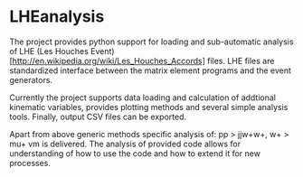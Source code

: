 LHEanalysis
===========

The project provides python support for loading and sub-automatic analysis of LHE (Les Houches Event) [http://en.wikipedia.org/wiki/Les_Houches_Accords] files. LHE files are standardized interface between the matrix element programs and the event generators.

Currently the project supports data loading and calculation of addtional kinematic variables, provides plotting methods and several simple analysis tools. Finally, output CSV files can be exported. 

Apart from above generic methods specific analysis of: pp > jjw+w+, w+ > mu+ vm is delivered. The analysis of provided code allows for understanding of how to use the code and how to extend it for new processes.
